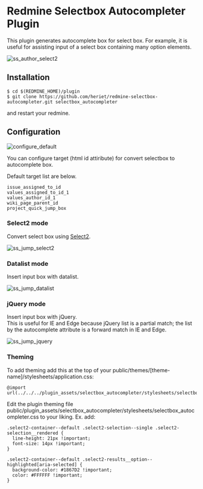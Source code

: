 # Redmine Selectbox Autocompleter Plugin

This plugin generates autocomplete box for select box.
For example, it is useful for assisting input of a select box containing many option elements.

![ss_author_select2](/docs/ss_author_select2.png?raw=true)


## Installation

```
$ cd $(REDMINE_HOME)/plugin
$ git clone https://github.com/heriet/redmine-selectbox-autocompleter.git selectbox_autocompleter
```

and restart your redmine.

## Configuration

![configure_default](/docs/configure_default.png?raw=true)

You can configure target (html id attiribute) for convert selectbox to autocomplete box.

Default target list are below.

```
issue_assigned_to_id
values_assigned_to_id_1
values_author_id_1
wiki_page_parent_id
project_quick_jump_box
```

### Select2 mode

Convert select box using [Select2](https://select2.github.io/).

![ss_jump_select2](/docs/ss_jump_select2.png?raw=true)

### Datalist mode

Insert input box with datalist.

![ss_jump_datalist](/docs/ss_jump_datalist.png?raw=true)

### jQuery mode

Insert input box with jQuery.  
This is useful for IE and Edge because jQuery list is a partial match; the list by the autocomplete attribute is a forward match in IE and Edge.

![ss_jump_jquery](/docs/ss_jump_jquery.png?raw=true)

### Theming
To add theming add this at the top of your public/themes/[theme-name]/stylesheets/application.css:

```
@import url(../../../plugin_assets/selectbox_autocompleter/stylesheets/selectbox_autocompleter.css);    
```

Edit the plugin theming file public/plugin_assets/selectbox_autocompleter/stylesheets/selectbox_autocompleter.css to your liking.
Ex. add:

```
.select2-container--default .select2-selection--single .select2-selection__rendered {
  line-height: 21px !important;
  font-size: 14px !important;
}    
    
.select2-container--default .select2-results__option--highlighted[aria-selected] {
  background-color: #1867D2 !important;
  color: #FFFFFF !important;
}  

